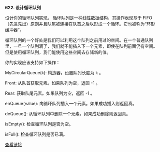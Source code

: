 **622. 设计循环队列**

设计你的循环队列实现。 循环队列是一种线性数据结构，其操作表现基于 FIFO（先进先出）原则并且队尾被连接在队首之后以形成一个循环。它也被称为“环形缓冲器”。

循环队列的一个好处是我们可以利用这个队列之前用过的空间。在一个普通队列里，一旦一个队列满了，我们就不能插入下一个元素，即使在队列前面仍有空间。但是使用循环队列，我们能使用这些空间去存储新的值。

你的实现应该支持如下操作：

MyCircularQueue(k): 构造器，设置队列长度为 k 。

Front: 从队首获取元素。如果队列为空，返回 -1 。

Rear: 获取队尾元素。如果队列为空，返回 -1 。

enQueue(value): 向循环队列插入一个元素。如果成功插入则返回真。

deQueue(): 从循环队列中删除一个元素。如果成功删除则返回真。

isEmpty(): 检查循环队列是否为空。

isFull(): 检查循环队列是否已满。

[查看链接](https://leetcode.cn/problems/design-circular-queue/)


